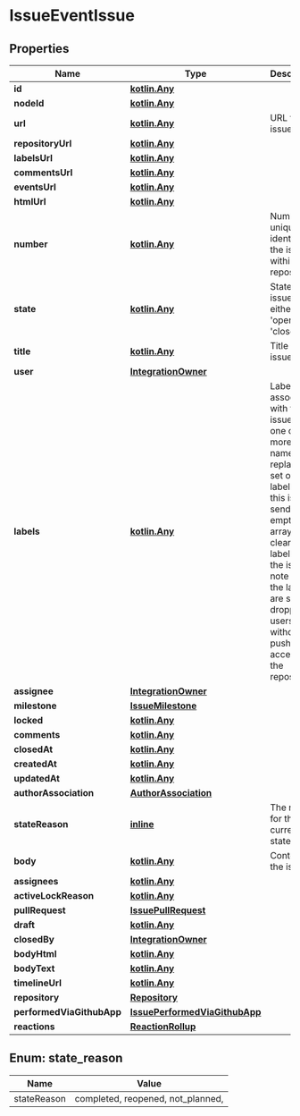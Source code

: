 
# IssueEventIssue

## Properties
Name | Type | Description | Notes
------------ | ------------- | ------------- | -------------
**id** | [**kotlin.Any**](.md) |  | 
**nodeId** | [**kotlin.Any**](.md) |  | 
**url** | [**kotlin.Any**](.md) | URL for the issue | 
**repositoryUrl** | [**kotlin.Any**](.md) |  | 
**labelsUrl** | [**kotlin.Any**](.md) |  | 
**commentsUrl** | [**kotlin.Any**](.md) |  | 
**eventsUrl** | [**kotlin.Any**](.md) |  | 
**htmlUrl** | [**kotlin.Any**](.md) |  | 
**number** | [**kotlin.Any**](.md) | Number uniquely identifying the issue within its repository | 
**state** | [**kotlin.Any**](.md) | State of the issue; either &#39;open&#39; or &#39;closed&#39; | 
**title** | [**kotlin.Any**](.md) | Title of the issue | 
**user** | [**IntegrationOwner**](IntegrationOwner.md) |  | 
**labels** | [**kotlin.Any**](.md) | Labels to associate with this issue; pass one or more label names to replace the set of labels on this issue; send an empty array to clear all labels from the issue; note that the labels are silently dropped for users without push access to the repository | 
**assignee** | [**IntegrationOwner**](IntegrationOwner.md) |  | 
**milestone** | [**IssueMilestone**](IssueMilestone.md) |  | 
**locked** | [**kotlin.Any**](.md) |  | 
**comments** | [**kotlin.Any**](.md) |  | 
**closedAt** | [**kotlin.Any**](.md) |  | 
**createdAt** | [**kotlin.Any**](.md) |  | 
**updatedAt** | [**kotlin.Any**](.md) |  | 
**authorAssociation** | [**AuthorAssociation**](AuthorAssociation.md) |  | 
**stateReason** | [**inline**](#StateReason) | The reason for the current state |  [optional]
**body** | [**kotlin.Any**](.md) | Contents of the issue |  [optional]
**assignees** | [**kotlin.Any**](.md) |  |  [optional]
**activeLockReason** | [**kotlin.Any**](.md) |  |  [optional]
**pullRequest** | [**IssuePullRequest**](IssuePullRequest.md) |  |  [optional]
**draft** | [**kotlin.Any**](.md) |  |  [optional]
**closedBy** | [**IntegrationOwner**](IntegrationOwner.md) |  |  [optional]
**bodyHtml** | [**kotlin.Any**](.md) |  |  [optional]
**bodyText** | [**kotlin.Any**](.md) |  |  [optional]
**timelineUrl** | [**kotlin.Any**](.md) |  |  [optional]
**repository** | [**Repository**](Repository.md) |  |  [optional]
**performedViaGithubApp** | [**IssuePerformedViaGithubApp**](IssuePerformedViaGithubApp.md) |  |  [optional]
**reactions** | [**ReactionRollup**](ReactionRollup.md) |  |  [optional]


<a id="StateReason"></a>
## Enum: state_reason
Name | Value
---- | -----
stateReason | completed, reopened, not_planned, 



